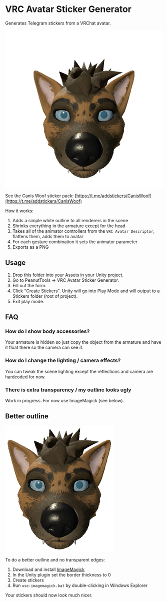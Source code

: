 # VRC Avatar Sticker Generator

Generates Telegram stickers from a VRChat avatar.

<img src="assets/default-example.png">

See the Canis Woof sticker pack: [https://t.me/addstickers/CanisWoof](https://t.me/addstickers/CanisWoof)

How it works:

1. Adds a simple white outline to all renderers in the scene
2. Shrinks everything in the armature except for the head
3. Takes all of the animator controllers from the `VRC Avatar Descriptor`, flattens them, adds them to avatar 
4. For each gesture combination it sets the animator parameter
5. Exports as a PNG

## Usage

1. Drop this folder into your Assets in your Unity project.
2. Go to PeanutTools -> VRC Avatar Sticker Generator.
3. Fill out the form.
4. Click "Create Stickers". Unity will go into Play Mode and will output to a Stickers folder (root of project).
5. Exit play mode.

## FAQ

### How do I show body accessories?

Your armature is hidden so just copy the object from the armature and have it float there so the camera can see it.

### How do I change the lighting / camera effects?

You can tweak the scene lighting except the reflections and camera are hardcoded for now.

### There is extra transparency / my outline looks ugly

Work in progress. For now use ImageMagick (see below).

## Better outline

<img src="assets/imagemagick-example.png">

To do a better outline and no transparent edges:

1. Download and install [ImageMagick](https://imagemagick.org/script/download.php)
2. In the Unity plugin set the border thickness to 0
3. Create stickers
4. Run `use-imagemagick.bat` by double-clicking in Windows Explorer

Your stickers should now look much nicer.